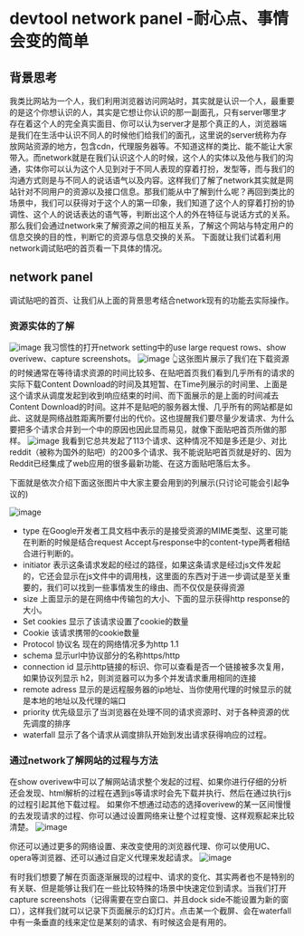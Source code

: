 # devtool network panel -耐心点、事情会变的简单

## 背景思考
我类比网站为一个人，我们利用浏览器访问网站时，其实就是认识一个人，最重要的是这个你想认识的人，其实是它想让你认识的那一副面孔，只有server哪里才存在着这个人的完全真实面目、你可以认为server才是那个真正的人，浏览器端是我们在生活中认识不同人的时候他们给我们的面孔，这里说的server统称为存放网站资源的地方，包含cdn，代理服务器等。不知道这样的类比、能不能让大家带入。而network就是在我们认识这个人的时候，这个人的实体以及他与我们的沟通，实体你可以认为这个人见到对于不同人表现的穿着打扮，发型等，而与我们的沟通方式则是与不同人的说话语气以及内容。这样我们了解了network其实就是网站针对不同用户的资源以及接口信息。那我们能从中了解到什么呢？再回到类比的场景中，我们可以获得对于这个人的第一印象，我们知道了这个人的穿着打扮的协调性、这个人的说话表达的语气等，判断出这个人的外在特征与说话方式的关系。那么我们会通过network来了解资源之间的相互关系，了解这个网站与特定用户的信息交换的目的性，判断它的资源与信息交换的关系。
下面就让我们试着利用network调试贴吧的首页看一下具体的情况。

## network panel
调试贴吧的首页、让我们从上面的背景思考结合network现有的功能去实际操作。
### 资源实体的了解
![image](https://user-images.githubusercontent.com/62834754/132018276-880ed28a-004b-4f1c-9b5d-8f17f9bed610.png)
我习惯性的打开network setting中的use large request rows、show overivew、capture screenshots。
![image](https://user-images.githubusercontent.com/62834754/132020712-1a34fdc6-bcd1-428f-9a53-524df7f37e16.png)
👆这张图片展示了我们在下载资源的时候通常在等待请求资源的时间比较多、在贴吧首页我们看到几乎所有的请求的实际下载Content Download的时间及其短暂、在Time列展示的时间里、上面是这个请求从调度发起到收到响应结束的时间、而下面展示的是上面的时间减去Content Download的时间。这并不是贴吧的服务器太慢、几乎所有的网站都是如此、这就是网络战胜距离所要付出的代价。这也提醒我们要尽量少发请求、为什么要把多个请求合并到一个中的原因也因此显而易见，就像下面贴吧首页所做的那样。
![image](https://user-images.githubusercontent.com/62834754/132021970-1493865a-8828-4baa-825c-2a9ac7ee2cce.png)
我看到它总共发起了113个请求、这种情况不知是多还是少、对比reddit（被称为国外的贴吧）的200多个请求、我不能说贴吧首页就是好的、因为Reddit已经集成了web应用的很多最新功能、在这方面贴吧落后太多。

下面就是依次介绍下面这张图片中大家主要会用到的列展示(只讨论可能会引起争议的)

![image](https://user-images.githubusercontent.com/62834754/132024391-54e11307-57b9-403f-9194-c31aaef7e2f6.png)
- type 在Google开发者工具文档中表示的是接受资源的MIME类型、这里可能在判断的时候是结合request Accept与response中的content-type两者相结合进行判断的。
- initiator 表示这条请求发起的经过的路径，如果这条请求是经过js文件发起的，它还会显示在js文件中的调用栈，这里面的东西对于进一步调试是至关重要的，我们可以找到一些事情发生的缘由、而不仅仅是获得资源
- size 上面显示的是在网络中传输包的大小、下面的显示获得http response的大小。
- Set cookies 显示了该请求设置了cookie的数量
- Cookie 该请求携带的cookie数量
- Protocol 协议名 现在的网络情况多为http 1.1 
- schema 显示url中协议部分的名称https/http
- connection id 显示http链接的标识、你可以查看是否一个链接被多次复用，如果协议列显示 h2，则浏览器可以为多个并发请求重用相同的连接
- remote adress 显示的是远程服务器的ip地址、当你使用代理的时候显示的就是本地的地址以及代理的端口
- priority 优先级显示了当浏览器在处理不同的请求资源时、对于各种资源的优先调度的排序
- waterfall 显示了各个请求从调度排队开始到发出请求获得响应的过程。

### 通过network了解网站的过程与方法

在show overivew中可以了解网站请求整个发起的过程、如果你进行仔细的分析还会发现、html解析的过程在遇到js等请求时会先下载并执行、然后在通过执行js的过程引起其他下载过程。
如果你不想通过动态的选择overivew的某一区间慢慢的去发现请求的过程、你可以通过设置网络来让整个过程变慢、这样观察起来比较清楚。
![image](https://user-images.githubusercontent.com/62834754/132079594-a2ce11db-5bda-451b-8fe7-4b2ab6b86dd6.png)

你还可以通过更多的网络设置、来改变使用的浏览器代理、你可以使用UC、opera等浏览器、还可以通过自定义代理来发起请求。
![image](https://user-images.githubusercontent.com/62834754/132079668-e9a9e379-c296-4389-bb06-a67f59116015.png)

有时我们想要了解在页面逐渐展现的过程中、请求的变化、其实两者也不是特别的有关联、但是能够让我们在一些比较特殊的场景中快速定位到请求。当我们打开capture screenshots（记得需要在空白窗口、并且dock side不能设置为新的窗口），这样我们就可以记录下页面展示的幻灯片。点击某一个截屏、会在waterfall中有一条垂直的线来定位是某刻的请求、有时候这会是有用的。


